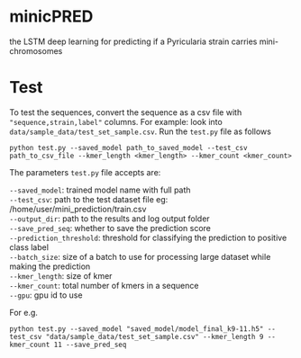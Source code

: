 # minicPRED
the LSTM deep learning for predicting if a Pyricularia strain carries mini-chromosomes

# Test
To test the sequences, convert the sequence as a csv file with ```"sequence,strain,label"``` columns. For example: look into ```data/sample_data/test_set_sample.csv```.
Run the ```test.py``` file as follows  

```python test.py --saved_model path_to_saved_model --test_csv path_to_csv_file --kmer_length <kmer_length> --kmer_count <kmer_count>```  

The parameters ```test.py``` file accepts are:  

```--saved_model```: trained model name with full path  
```--test_csv```: path to the test dataset file eg: /home/user/mini_prediction/train.csv  
```--output_dir```: path to the results and log output folder  
```--save_pred_seq```: whether to save the prediction score  
```--prediction_threshold```: threshold for classifying the prediction to positive class label  
```--batch_size```: size of a batch to use for processing large dataset while making the prediction  
```--kmer_length```: size of kmer  
```--kmer_count```: total number of kmers in a sequence  
```--gpu```: gpu id to use  

For e.g.  

```python test.py --saved_model "saved_model/model_final_k9-11.h5" --test_csv "data/sample_data/test_set_sample.csv" --kmer_length 9 --kmer_count 11 --save_pred_seq```
